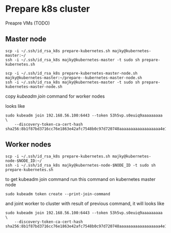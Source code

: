# Prepare k8s cluster

Preapre VMs (TODO)

## Master node
```
scp -i ~/.ssh/id_rsa_k8s prepare-kubernetes.sh majky@kubernetes-master:~/
ssh -i ~/.ssh/id_rsa_k8s majky@kubernetes-master -t sudo sh prepare-kubernetes.sh
```
```
scp -i ~/.ssh/id_rsa_k8s prepare-kubernetes-master-node.sh majky@kubernetes-master:~/prepare--kubernetes-master-node.sh
ssh -i ~/.ssh/id_rsa_k8s majky@kubernetes-master -t sudo sh prepare-kubernetes-master-node.sh
```

copy _kubeadm join_ command for worker nodes

looks like
```
sudo kubeadm join 192.168.56.100:6443 --token 53h5vp.s0euiq9aaaaaaaaa \
    --discovery-token-ca-cert-hash sha256:8b1f87bd3716cc76e1863e42afc7548b0c97d720748aaaaaaaaaaaaaaaaaa4e1
```

## Worker nodes

```
scp -i ~/.ssh/id_rsa_k8s prepare-kubernetes.sh majky@kubernetes-node-$NODE_ID:~/
ssh -i ~/.ssh/id_rsa_k8s majky@kubernetes-node-$NODE_ID -t sudo sh prepare-kubernetes.sh
```

to get kubeadm join command run this command on kubernetes master node
```
sudo kubeadm token create --print-join-command
```
and joint worker to cluster with result of previous command, it will looks like
```
sudo kubeadm join 192.168.56.100:6443 --token 53h5vp.s0euiq9aaaaaaaaa \
    --discovery-token-ca-cert-hash sha256:8b1f87bd3716cc76e1863e42afc7548b0c97d720748aaaaaaaaaaaaaaaaaa4e1
```

